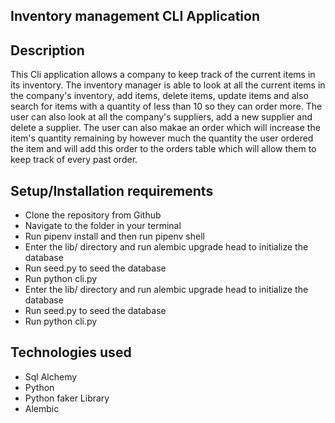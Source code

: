 ## Inventory management CLI Application

## Description
This Cli application allows a company to keep track of the current items in its inventory. The inventory manager is 
able to look at all the current items in the company's inventory, add items, delete items, update items and also
search for items with a quantity of less than 10 so they can order more. The user can also look at all the company's
suppliers, add a new supplier and delete a supplier. The user can also makae an order which will increase the item's
quantity remaining by however much the quantity the user ordered the item and will add this order to the orders table which will allow them to keep track of every past order.

## Setup/Installation requirements
* Clone the repository from Github
* Navigate to the folder in your terminal
* Run pipenv install and then run pipenv shell
* Enter the lib/ directory and run  alembic upgrade head to initialize the database
* Run seed.py to seed the database
* Run python cli.py
* Enter the lib/ directory and run  alembic upgrade head to initialize the database
* Run seed.py to seed the database
* Run  python cli.py

## Technologies used

* Sql Alchemy
* Python
* Python faker Library
* Alembic
